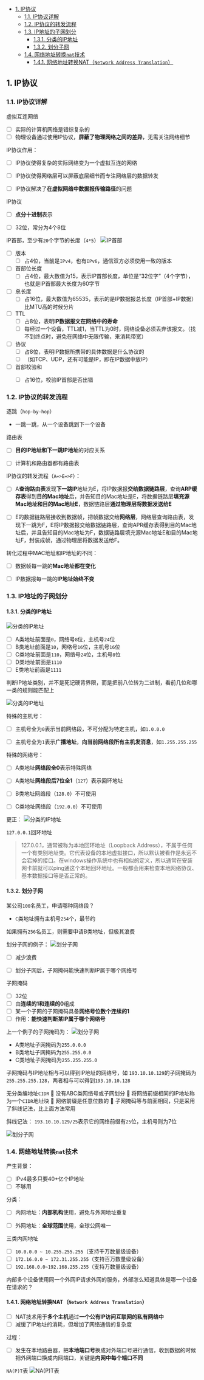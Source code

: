 - [1. IP协议](#1-ip协议)
  - [1.1. IP协议详解](#11-ip协议详解)
  - [1.2. IP协议的转发流程](#12-ip协议的转发流程)
  - [1.3. IP地址的子网划分](#13-ip地址的子网划分)
    - [1.3.1. 分类的IP地址](#131-分类的ip地址)
    - [1.3.2. 划分子网](#132-划分子网)
  - [1.4. 网络地址转换`nat`技术](#14-网络地址转换nat技术)
    - [1.4.1. 网络地址转换NAT（`Network Address Translation`）](#141-网络地址转换natnetwork-address-translation)

## 1. IP协议

### 1.1. IP协议详解

虚拟互连网络
- [ ] 实际的计算机网络是错综复杂的
- [ ] 物理设备通过使用IP协议，**屏蔽了物理网络之间的差异**，无需关注网络细节

IP协议作用：
- [ ] IP协议使得复杂的实际网络变为一个虚拟互连的网络
- [ ] IP协议使得网络层可以屏蔽底层细节而专注网络层的数据转发
- [ ] IP协议解决了**在虚拟网络中数据报传输路径**的问题


IP协议
- [ ] **点分十进制**表示
- [ ] 32位，常分为4个8位


IP首部，至少有`20`个字节的长度（`4*5`）
![IP首部](/imgs/ip_protocol_header.png)


- [ ] 版本
  - [ ] 占4位，当前是`IPv4`，也有`IPv6`，通信双方必须使用一致的版本
- [ ] 首部位长度
  - [ ] 占4位，最大数值为15，表示IP首部长度，单位是“32位字”（4个字节），也就是IP首部最大长度为60字节
- [ ] 总长度
  - [ ] 占16位，最大数值为65535，表示的是IP数据报总长度（IP首部+IP数据）比MTU高的时候分片
- [ ] TTL
  - [ ] 占8位，表明**IP数据报文在网络中的寿命**
  - [ ] 每经过一个设备，TTL减1，当TTL为0时，网络设备必须丢弃该报文。（找不到终点时，避免在网络中无限传输，来消耗带宽）
- [ ] 协议
  - [ ] 占8位，表明IP数据所携带的具体数据是什么协议的
  - [ ] （如TCP、UDP，还有可能是IP，即在IP数据中放IP）
- [ ] 首部校验和
  - [ ] 占16位，校验IP首部是否出错


### 1.2. IP协议的转发流程

逐跳（`hop-by-hop`）
- 一跳一跳，从一个设备跳到下一个设备

路由表
- [ ] **目的IP地址和下一跳IP地址**的对应关系
- [ ] 计算机和路由器都有路由表
 

IP协议的转发流程（`A=>E=>F`）：
- [ ] A**查询路由表**发现**下一跳IP**地址为E，将IP数据报**交给数据链路层**，查询**ARP缓存表**得到**目的Mac地址**后，并告知目的Mac地址是E，将数据链路层**填充源Mac地址和目的Mac地址E**，数据链路层**通过物理层将数据发送给E**
- [ ] E的数据链路层接收到数据帧，把帧数据交给**网络层**，网络层查询路由表，发现下一跳为F，E将IP数据报交给数据链路层，查询APR缓存表得到目的Mac地址后，并且告知目的Mac地址为F，数据链路层填充源Mac地址E和目的Mac地址F，封装成帧，通过物理层将数据发送给F。



转化过程中MAC地址和IP地址的不同：
- [ ] 数据帧每一跳的**Mac地址都在变化**
- [ ] IP数据报每一跳的**IP地址始终不变**



### 1.3. IP地址的子网划分

#### 1.3.1. 分类的IP地址

![分类的IP地址](/imgs/ip_address_types.png)

- [ ] A类地址前面是`0`，网络号`8`位，主机号`24`位
- [ ] B类地址前面是`10`，网络号`16`位，主机号`16`位
- [ ] C类地址前面是`110`，网络号`24`位，主机号`8`位
- [ ] D类地址前面是`1110`
- [ ] E类地址前面是`1111`

判断IP地址类别，并不是死记硬背界限，而是把前八位转为二进制，看前几位和哪一类的规则能匹配上

![分类的IP地址](/imgs/ip_address_types2.png)


特殊的主机号：
- [ ] 主机号全为`0`表示当前网络段，不可分配为特定主机，如`1.0.0.0`
- [ ] 主机号全为`1`表示**广播地址**，**向当前网络段所有主机发消息**，如`1.255.255.255`


特殊的网络号：
- [ ] A类地址**网络段全0**表示特殊网络
- [ ] A类地址**网络段后7位全1**（`127`）表示回环地址
- [ ] B类地址网络段（`128.0`）不可使用
- [ ] C类地址网络段（`192.0.0`）不可使用


更正：
![分类的IP地址](/imgs/ip_address_types3.jpg)
 


`127.0.0.1`回环地址
> 127.0.0.1，通常被称为本地回环地址（Loopback Address），不属于任何一个有类别地址类。它代表设备的本地虚拟接口，所以默认被看作是永远不会宕掉的接口。在windows操作系统中也有相似的定义，所以通常在安装网卡前就可以ping通这个本地回环地址。一般都会用来检查本地网络协议、基本数据接口等是否正常的。




#### 1.3.2. 划分子网

某公司`100`名员工，申请哪种网络段？
- `C`类地址拥有主机号`254`个，最节约

如果拥有`256`名员工，则需要申请B类地址，但极其浪费


划分子网的例子：
![划分子网](/imgs/ip_address_split_children.png) 


- [ ] 减少浪费
- [ ] 划分子网后，子网掩码能快速判断IP属于哪个网络号



子网掩码
- [ ] 32位
- [ ] 由**连续的1和连续的0**组成
- [ ] 某一个子网的子网掩码具备**网络号位数个连续的1**
- [ ] 作用：**能快速判断某IP属于哪个网络号**

上一个例子的子网掩码为：
![划分子网](/imgs/ip_address_split_children2.png) 


- A类地址子网掩码为`255.0.0.0`
- B类地址子网掩码为`255.255.0.0`
- C类地址子网掩码为`255.255.255.0`


子网掩码与IP地址相与可以得到IP地址的网络号，如
`193.10.10.129`的子网掩码为`255.255.255.128`，两者相与可以得到`193.10.10.128`


无分类编地址`CIDR`
	没有ABC类网络号或子网划分
	将网络前缀相同的IP地址称为一个`CIDR`地址块
	网络前缀是任意位数的
	子网掩码等与前面相同，只是采用了斜线记法，比上面方法常用


斜线记法：
`193.10.10.129/25`表示它的网络前缀有`25`位，主机号则为7位
 
![划分子网](/imgs/ip_address_split_children3.png) 



### 1.4. 网络地址转换`nat`技术

产生背景：
- [ ] IPv4最多只要40+亿个IP地址
- [ ] 不够用

分类：
- [ ] 内网地址：**内部机构**使用，避免与外网地址重复
- [ ] 外网地址：**全球范围**使用，全球公网唯一



三类内网地址
- [ ] `10.0.0.0 ~ 10.255.255.255`（支持千万数量级设备）
- [ ] `172.16.0.0 ~ 172.31.255.255`（支持百万数量级设备）
- [ ] `192.168.0.0~192.168.255.255`（支持万数量级设备）

内部多个设备使用同一个外网IP请求外网的服务，外部怎么知道具体是哪一个设备在请求的？



#### 1.4.1. 网络地址转换NAT（`Network Address Translation`）

- [ ] NAT技术用于**多个主机**通过**一个公有IP访问互联网的私有网络中**
- [ ] 减缓了IP地址的消耗，但增加了网络通信的复杂度

过程：
- [ ] 发生在本地路由器，把**本地端口号**换成对外端口号进行通信，收到数据的时候把外网端口换成内网端口，关键是**内网中每个端口不同**

`NA(P)T`表
![NA(P)T表](/imgs/ip_address_NAT.png)

